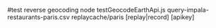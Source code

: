 #test reverse geocoding
node testGeocodeEarthApi.js query-impala-restaurants-paris.csv replaycache/paris [replay|record] [apikey]